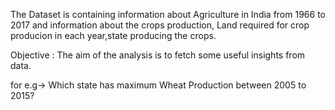 The Dataset is containing information about Agriculture in India from 1966 to 2017 and information about the crops production, Land required for crop producion in each year,state producing the 
crops.

Objective :
The aim of the analysis is to fetch some useful insights from data.

for e.g-> Which state has maximum Wheat Production between 2005 to 2015?
